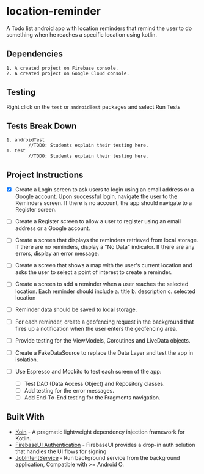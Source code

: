 # location-reminder

A Todo list android app with location reminders that remind the user to do something when he reaches a specific location using kotlin.

## Dependencies

```text
1. A created project on Firebase console.
2. A created project on Google Cloud console.
```

## Testing

Right click on the `test` or `androidTest` packages and select Run Tests

## Tests Break Down

```text
1. androidTest
        //TODO: Students explain their testing here.
1. test
        //TODO: Students explain their testing here.
```

## Project Instructions

- [x] Create a Login screen to ask users to login using an email address or a Google account.  Upon successful login, navigate the user to the Reminders screen.   If there is no account, the app should navigate to a Register screen.

- [ ] Create a Register screen to allow a user to register using an email address or a Google account.

- [ ] Create a screen that displays the reminders retrieved from local storage. If there are no reminders, display a   "No Data"  indicator.  If there are any errors, display an error message.

- [ ] Create a screen that shows a map with the user's current location and asks the user to select a point of interest to create a reminder.

- [ ] Create a screen to add a reminder when a user reaches the selected location.  Each reminder should include
a. title
b. description
c. selected location

- [ ] Reminder data should be saved to local storage.

- [ ] For each reminder, create a geofencing request in the background that fires up a notification when the user enters the geofencing area.

- [ ] Provide testing for the ViewModels, Coroutines and LiveData objects.

- [ ] Create a FakeDataSource to replace the Data Layer and test the app in isolation.

- [ ] Use Espresso and Mockito to test each screen of the app:
  - [ ] Test DAO (Data Access Object) and Repository classes.
  - [ ] Add testing for the error messages.
  - [ ] Add End-To-End testing for the Fragments navigation.

## Built With

- [Koin](https://github.com/InsertKoinIO/koin) - A pragmatic lightweight dependency injection framework for Kotlin.
- [FirebaseUI Authentication](https://github.com/firebase/FirebaseUI-Android/blob/master/auth/README.md) - FirebaseUI provides a drop-in auth solution that handles the UI flows for signing
- [JobIntentService](https://developer.android.com/reference/androidx/core/app/JobIntentService) - Run background service from the background application, Compatible with >= Android O.

